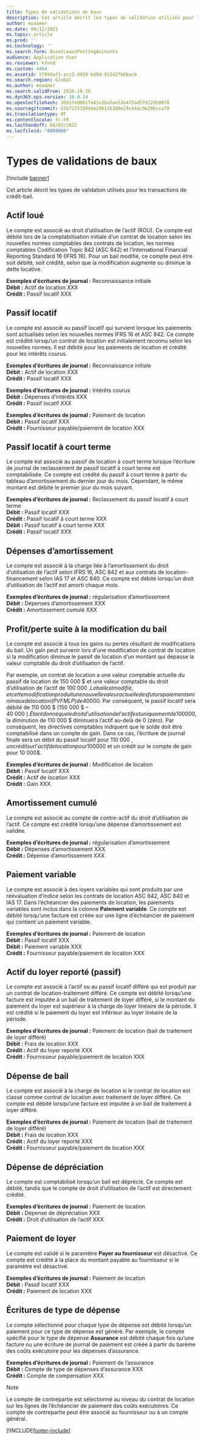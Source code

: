 ```yaml
---
title: Types de validations de baux
description: Cet article décrit les types de validation utilisés pour les transactions de crédit-bail.
author: moaamer
ms.date: 04/12/2021
ms.topic: article
ms.prod: ''
ms.technology: ''
ms.search.form: AssetLeasePostingAccounts
audience: Application User
ms.reviewer: kfend
ms.custom: 4464
ms.assetid: 5f89daf1-acc2-4959-b48d-91542fb6bacb
ms.search.region: Global
ms.author: moaamer
ms.search.validFrom: 2020-10-28
ms.dyn365.ops.version: 10.0.14
ms.openlocfilehash: 26917ed0017e43c2be5ee53e472ad57d12db0978
ms.sourcegitcommit: 52b7225350daa29b1263d8e29c54ac9e20bcca70
ms.translationtype: HT
ms.contentlocale: fr-FR
ms.lasthandoff: 06/03/2022
ms.locfileid: "8889060"
---
```

# <a name="lease-posting-types"></a>Types de validations de baux

[!include [banner](../includes/banner.md)]

Cet article décrit les types de validation utilisés pour les transactions de crédit-bail.

## <a name="lease-asset"></a>Actif loué

Le compte est associé au droit d’utilisation de l’actif (ROU). Ce compte est débité lors de la comptabilisation initiale d’un contrat de location selon les nouvelles normes comptables des contrats de location, les normes comptables Codification Topic 842 (ASC 842) et l’International Financial Reporting Standard 16 (IFRS 16). Pour un bail modifié, ce compte peut être soit débité, soit crédité, selon que la modification augmente ou diminue la dette locative.

**Exemples d’écritures de journal :** Reconnaissance initiale<br>
**Débit :** Actif de location XXX<br>
**Crédit :** Passif locatif XXX

## <a name="lease-liability"></a>Passif locatif

Le compte est associé au passif locatif qui survient lorsque les paiements sont actualisés selon les nouvelles normes IFRS 16 et ASC 842. Ce compte est crédité lorsqu’un contrat de location est initialement reconnu selon les nouvelles normes. Il est débité pour les paiements de location et crédité pour les intérêts courus.

**Exemples d’écritures de journal :** Reconnaissance initiale<br>
**Débit :** Actif de location XXX<br>
**Crédit :** Passif locatif XXX

**Exemples d’écritures de journal :** Intérêts courus<br>
**Débit :** Dépenses d’intérêts XXX<br>
**Crédit :** Passif locatif XXX

**Exemples d’écritures de journal :** Paiement de location<br>
**Débit :** Passif locatif XXX<br>
**Crédit :** Fournisseur payable/paiement de location XXX

## <a name="short-term-lease-liability"></a>Passif locatif à court terme

Le compte est associé au passif de location à court terme lorsque l’écriture de journal de reclassement de passif locatif à court terme est comptabilisée. Ce compte est crédité du passif à court terme à partir du tableau d’amortissement du dernier jour du mois. Cependant, le même montant est débité le premier jour du mois suivant.

**Exemples d’écritures de journal :** Reclassement du passif locatif à court terme<br>
**Débit :** Passif locatif XXX<br>
**Crédit :** Passif locatif à court terme XXX<br>
**Débit :** Passif locatif à court terme XXX<br>
**Crédit :** Passif locatif XXX

## <a name="depreciation-expense"></a>Dépenses d’amortissement

Le compte est associé à la charge liée à l’amortissement du droit d’utilisation de l’actif selon IFRS 16, ASC 842 et aux contrats de location-financement selon IAS 17 et ASC 840. Ce compte est débité lorsqu’un droit d’utilisation de l’actif est amorti chaque mois.

**Exemples d’écritures de journal :** régularisation d’amortissement<br>
**Débit :** Dépenses d’amortissement XXX<br>
**Crédit :** Amortissement cumulé XXX

## <a name="gainloss-on-lease-modification"></a>Profit/perte suite à la modification du bail

Le compte est associé à tous les gains ou pertes résultant de modifications du bail. Un gain peut survenir lors d’une modification de contrat de location si la modification diminue le passif de location d’un montant qui dépasse la valeur comptable du droit d’utilisation de l’actif.

Par exemple, un contrat de location a une valeur comptable actuelle du passif de location de 150 000 $ et une valeur comptable du droit d’utilisation de l’actif de 100 000 $. Le bail est modifié, et cette modification produit une nouvelle valeur actuelle des futurs paiements minimaux de location (PVFMLP) de 40 000 $. Par conséquent, le passif locatif sera débité de 110 000 $ (150 000 $ – 40 000 $). Étant donné que le droit d’utilisation de l’actif est uniquement de 100 000 $, la diminution de 110 000 $ diminuera l’actif au-delà de 0 (zéro). Par conséquent, les directives comptables indiquent que le solde doit être comptabilisé dans un compte de gain. Dans ce cas, l’écriture de journal finale sera un débit du passif locatif pour 110 000 $, un crédit sur l’actif de location pour 100 000 $ et un crédit sur le compte de gain pour 10 000$.

**Exemples d’écritures de journal :** Modification de location<br>
**Débit :** Passif locatif XXX<br>
**Crédit :** Actif de location XXX<br>
**Crédit :** Gain XXX

## <a name="accumulated-depreciation"></a>Amortissement cumulé

Le compte est associé au compte de contre-actif du droit d’utilisation de l’actif. Ce compte est crédité lorsqu’une dépense d’amortissement est validée.

**Exemples d’écritures de journal :** régularisation d’amortissement<br>
**Débit :** Dépenses d’amortissement XXX<br>
**Crédit :** Dépense d’amortissement XXX

## <a name="variable-payment"></a>Paiement variable

Le compte est associé à des loyers variables qui sont produits par une réévaluation d’indice selon les contrats de location ASC 842, ASC 840 et IAS 17. Dans l’échéancier des paiements de location, les paiements variables sont inclus dans la colonne **Paiement variable**. Ce compte est débité lorsqu’une facture est créée sur une ligne d’échéancier de paiement qui contient un paiement variable.

**Exemples d’écritures de journal :** Paiement de location<br>
**Débit :** Passif locatif XXX<br>
**Débit :** Paiement variable XXX<br>
**Crédit :** Fournisseur payable/paiement de location XXX

## <a name="deferred-rent-asset-liability"></a>Actif du loyer reporté (passif)

Le compte est associé à l’actif ou au passif locatif différé qui est produit par un contrat de location-traitement différé. Ce compte est débité lorsqu’une facture est imputée à un bail de traitement de loyer différé, si le montant du paiement du loyer est supérieur à la charge de loyer linéaire de la période. Il est crédité si le paiement du loyer est inférieur au loyer linéaire de la période.

**Exemples d’écritures de journal :** Paiement de location (bail de traitement de loyer différé)<br>
**Débit :** Frais de location XXX<br>
**Crédit :** Actif du loyer reporté XXX<br>
**Crédit :** Fournisseur payable/paiement de location XXX

## <a name="lease-expense"></a>Dépense de bail

Le compte est associé à la charge de location si le contrat de location est classé comme contrat de location avec traitement de loyer différé. Ce compte est débité lorsqu’une facture est imputée à un bail de traitement à loyer différé.

**Exemples d’écritures de journal :** Paiement de location (bail de traitement de loyer différé)<br>
**Débit :** Frais de location XXX<br>
**Crédit :** Actif du loyer reporté XXX<br>
**Crédit :** Fournisseur payable/paiement de location XXX

## <a name="impairment-expense"></a>Dépense de dépréciation

Le compte est comptabilisé lorsqu’un bail est déprécié. Ce compte est débité, tandis que le compte de droit d’utilisation de l’actif est directement crédité.

**Exemples d’écritures de journal :** Paiement de location<br>
**Débit :** Dépense de dépréciation XXX<br>
**Crédit :** Droit d’utilisation de l’actif XXX

## <a name="lease-payment"></a>Paiement de loyer

Le compte est validé si le paramètre **Payer au fournisseur** est désactivé. Ce compte est crédité à la place du montant payable au fournisseur si le paramètre est désactivé.

**Exemples d’écritures de journal :** Paiement de location<br>
**Débit :** Passif locatif XXX<br>
**Crédit :** Paiement de location XXX

## <a name="expense-type-postings"></a>Écritures de type de dépense

Le compte sélectionné pour chaque type de dépense est débité lorsqu’un paiement pour ce type de dépense est généré. Par exemple, le compte spécifié pour le type de dépense **Assurance** est débité chaque fois qu’une facture ou une écriture de journal de paiement est créée à partir du barème des coûts exécutoire pour les dépenses d’assurance.

**Exemples d’écritures de journal :** Paiement de l’assurance<br>
**Débit :** Compte de type de dépenses d’assurance XXX<br>
**Crédit :** Compte de compensation XXX

> [!NOTE]
> Le compte de contrepartie est sélectionné au niveau du contrat de location sur les lignes de l’échéancier de paiement des coûts exécutoires. Ce compte de contrepartie peut être associé au fournisseur ou à un compte général.


[!INCLUDE[footer-include](../../includes/footer-banner.md)]
